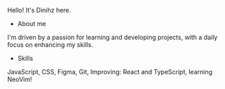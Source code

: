 Hello! It's Dinihz here. 

* About me

I'm driven by a passion for learning and developing projects, with a daily focus on enhancing my skills.

* Skills

JavaScript, CSS, Figma, Git, Improving: React and TypeScript, learning NeoVim!

